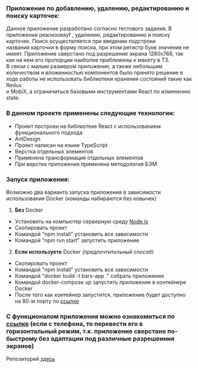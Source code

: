 ### Приложение по добавлению, удалению, редактированию и поиску карточек:

Данное приложение разработано согласно тестового задания. В приложении реализоваyf , удалению, редактированию и поиску карточек. Поиск осуществляется при введении подстроки  
названия карточки в форму поиска, при этом регистр букв значения не имеет. Приложение сверстано под разрешение экрана 1280х768, так как на нем его пропорции наиболее приближены к макету в ТЗ.  
В связи с малым размером приложения, а также небольшим количеством и вложенностью компонентов было принято решение в ходе работы не использовать библиотеки хранения состояний такие как  Redux  
и MobiX, а ограничиться базовыми инструментами React по изменению state.

### В данном проекте применены следующие технологии:
* Проект построен на библиотеке React c использованием функционального подхода
* AntDesign
* Проект написан на языке TypeScript
* Верстка отдельных элементов
* Применена трансформация отдельных элементов
* При верстке приложения применена методология БЭМ

### Запуск приложения:
Возможно два варианта запуска приложения в зависимости использования Docker (команды набираются без ковычек)
1. **Без** Docker
* Уcтановить на компьютер серверную среду [Node.js](https://nodejs.dev/en/download)
* Скопировать проект
* Командой "npm install" установить все зависимости
* Командой "npm run start" запустить приложение

2. **Если используете** Docker _(предпочтительный способ)_
* Скопировать проект
* Командой "npm install" установить все зависимости
* Командой "docker build -t bars-app ." собрать приложение
* Командой docker-compose up запустить приложение в контейнере Docker
* После того как контейнер запустится, приложение будет доступно на 80-м порту по [ссылке](http://localhost:80)

### С функционалом приложения можно ознакомиться по [ссылке](https://bs50.github.io/bars/) (если с телефона, то перевести его в горизонтальный режим, т.к. приложение сверстано по-быстрому без адаптации под различные разрешеиния экранов)

Репозиторий [здесь](https://github.com/bs50/bars)